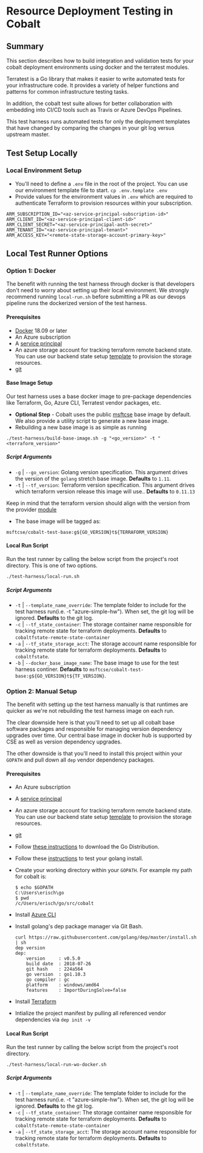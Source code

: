# Resource Deployment Testing in Cobalt

## Summary

This section describes how to build integration and validation tests for your cobalt deployment environments using docker and the terratest modules.

Terratest is a Go library that makes it easier to write automated tests for your infrastructure code. It provides a variety of helper functions and patterns for common infrastructure testing tasks.

In addition, the cobalt test suite allows for better collaboration with embedding into CI/CD tools such as Travis or Azure DevOps Pipelines.

This test harness runs automated tests for only the deployment templates that have changed by comparing the changes in your git log versus upstream master.

## Test Setup Locally

### Local Environment Setup

- You'll need to define a `.env` file in the root of the project. You can use our environment template file to start. `cp .env.template .env`
- Provide values for the environment values in `.env` which are required to authenticate Terraform to provision resources within your subscription.

```shell
ARM_SUBSCRIPTION_ID="<az-service-principal-subscription-id>"
ARM_CLIENT_ID="<az-service-principal-client-id>"
ARM_CLIENT_SECRET="<az-service-principal-auth-secret>"
ARM_TENANT_ID="<az-service-principal-tenant>"
ARM_ACCESS_KEY="<remote-state-storage-account-primary-key>"
```

## Local Test Runner Options

### Option 1: Docker

The benefit with running the test harness through docker is that developers don't need to worry about setting up their local environment. We strongly recommend running `local-run.sh` before submitting a PR as our devops pipeline runs the dockerized version of the test harness.

#### Prerequisites

- [Docker](https://docs.docker.com/install/) 18.09 or later
- An Azure subscription
- A [service principal](https://docs.microsoft.com/en-us/azure/active-directory/develop/howto-create-service-principal-portal)
- An azure storage account for tracking terraform remote backend state. You can use our backend state setup [template]((/infra/templates/backend-state-setup/README.md)) to provision the storage resources.
- [git](https://www.atlassian.com/git/tutorials/install-git)

#### Base Image Setup

Our test harness uses a base docker image to pre-package dependencies like Terraform, Go, Azure CLI, Terratest vendor packages, etc.

- **Optional Step** - Cobalt uses the public [msftcse](https://cloud.docker.com/u/msftcse/repository/docker/msftcse/terratest) base image by default. We also provide a utility script to generate a new base image.
- Rebuilding a new base image is as simple as running

```script
./test-harness/build-base-image.sh -g "<go_version>" -t "<terraform_version>"
```

##### Script Arguments

- `-g` | `--go_version`: Golang version specification. This argument drives the version of the `golang` stretch base image. **Defaults** to `1.11`.
- `-t` | `--tf_version`: Terraform version specification. This argument drives which terraform version release this image will use.. **Defaults** to `0.11.13`

Keep in mind that the terraform version should align with the version from the provider [module](/infra/modules/providers/azure/provider/main.tf#L6)

- The base image will be tagged as:

```script
msftcse/cobalt-test-base:g${GO_VERSION}t${TERRAFORM_VERSION}
```

#### Local Run Script

Run the test runner by calling the below script from the project's root directory. This is one of two options.

```script
./test-harness/local-run.sh
```

##### Script Arguments

- `-t` | `--template_name_override`: The template folder to include for the test harness run(i.e. -t "azure-simple-hw"). When set, the git log will be ignored. **Defaults** to the git log.
- `-c` | `--tf_state_container`: The storage container name responsible for tracking remote state for terraform deployments. **Defaults** to `cobaltfstate-remote-state-container`
- `-a` | `--tf_state_storage_acct`: The storage account name responsible for tracking remote state for terraform deployments. **Defaults** to `cobaltfstate`.
- `-b` | `--docker_base_image_name`: The base image to use for the test harness continer. **Defaults** to `msftcse/cobalt-test-base:g${GO_VERSION}t${TF_VERSION}`.

### Option 2: Manual Setup

The benefit with setting up the test harness manually is that runtimes are quicker as we're not rebuilding the test harness image on each run.

The clear downside here is that you'll need to set up all cobalt base software packages and responsible for managing version dependency upgrades over time. Our central base image in docker hub is supported by CSE as well as version dependency upgrades.

The other downside is that you'll need to install this project within your `GOPATH` and pull down all `dep` vendor dependency packages.

#### Prerequisites

- An Azure subscription
- A [service principal](https://docs.microsoft.com/en-us/azure/active-directory/develop/howto-create-service-principal-portal)
- An azure storage account for tracking terraform remote backend state. You can use our backend state setup [template]((/infra/templates/backend-state-setup/README.md)) to provision the storage resources.
- [git](https://www.atlassian.com/git/tutorials/install-git)
- Follow [these instructions](https://golang.org/doc/install#download) to download the Go Distribution.
- Follow these [instructions](https://golang.org/doc/install#testing) to test your golang install.
- Create your working directory within your `GOPATH`. For example my path for cobalt is:

    ```script
    $ echo $GOPATH
    C:\Users\erisch\go
    $ pwd
    /c/Users/erisch/go/src/cobalt
    ```

- Install [Azure CLI](https://docs.microsoft.com/en-us/cli/azure/install-azure-cli?view=azure-cli-latest)
- Install golang's dep package manager via Git Bash.

    ```script
    curl https://raw.githubusercontent.com/golang/dep/master/install.sh | sh
    dep version
    dep:
        version     : v0.5.0
        build date  : 2018-07-26
        git hash    : 224a564
        go version  : go1.10.3
        go compiler : gc
        platform    : windows/amd64
        features    : ImportDuringSolve=false
    ```

- Install [Terraform](https://learn.hashicorp.com/terraform/getting-started/install.html)
- Intialize the project manifest by pulling all referenced vendor dependencies via `dep init -v`

#### Local Run Script

Run the test runner by calling the below script from the project's root directory.

```script
./test-harness/local-run-wo-docker.sh
```

##### Script Arguments

- `-t` | `--template_name_override`: The template folder to include for the test harness run(i.e. -t "azure-simple-hw"). When set, the git log will be ignored. **Defaults** to the git log.
- `-c` | `--tf_state_container`: The storage container name responsible for tracking remote state for terraform deployments. **Defaults** to `cobaltfstate-remote-state-container`
- `-a` | `--tf_state_storage_acct`: The storage account name responsible for tracking remote state for terraform deployments. **Defaults** to `cobaltfstate`.